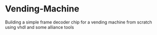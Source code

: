 # Vending-Machine
Building a simple frame decoder chip for a vending machine from scratch using vhdl and some alliance tools
